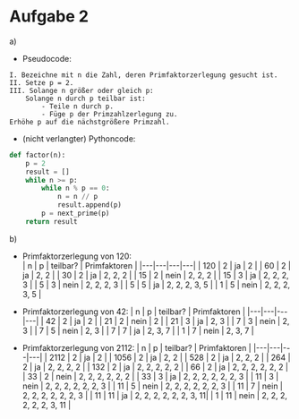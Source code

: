 # Aufgabe 2

a) 
* Pseudocode:

```
I. Bezeichne mit n die Zahl, deren Primfaktorzerlegung gesucht ist.
II. Setze p = 2.
III. Solange n größer oder gleich p:
    Solange n durch p teilbar ist:
        - Teile n durch p.
        - Füge p der Primzahlzerlegung zu.
Erhöhe p auf die nächstgrößere Primzahl.
```
* (nicht verlangter) Pythoncode:

```python
def factor(n):
    p = 2
    result = []
    while n >= p:
        while n % p == 0:
            n = n // p
            result.append(p)
        p = next_prime(p)
    return result
```

b)
- Primfaktorzerlegung von 120:   
    | n | p | teilbar? | Primfaktoren |
    |---|---|---|---|
    | 120 | 2 | ja | 2 |
    | 60 | 2 | ja | 2, 2 |
    | 30 | 2 | ja | 2, 2, 2 |
    | 15 | 2 | nein | 2, 2, 2 |
    | 15 | 3 | ja | 2, 2, 2, 3 |
    | 5 | 3 | nein | 2, 2, 2, 3 |
    | 5 | 5 | ja | 2, 2, 2, 3, 5 |
    | 1 | 5 | nein | 2, 2, 2, 3, 5 |

- Primfaktorzerlegung von 42:
    | n | p | teilbar? | Primfaktoren |
    |---|---|---|---|
    | 42 | 2 | ja | 2 |
    | 21 | 2 | nein | 2 |
    | 21 | 3 | ja | 2, 3 |
    | 7 | 3 | nein | 2, 3 |
    | 7 | 5 | nein | 2, 3 |
    | 7 | 7 | ja | 2, 3, 7 |
    | 1 | 7 | nein | 2, 3, 7 |

- Primfaktorzerlegung von 2112:
    | n | p | teilbar? | Primfaktoren |
    |---|---|---|---|
    | 2112 | 2 | ja | 2 |
    | 1056 | 2 | ja | 2, 2 |
    | 528 | 2 | ja | 2, 2, 2 |
    | 264 | 2 | ja | 2, 2, 2, 2 |
    | 132 | 2 | ja | 2, 2, 2, 2, 2 |
    | 66 | 2 | ja | 2, 2, 2, 2, 2, 2 |
    | 33 | 2 | nein | 2, 2, 2, 2, 2, 2 |
    | 33 | 3 | ja | 2, 2, 2, 2, 2, 2, 3 |
    | 11 | 3 | nein | 2, 2, 2, 2, 2, 2, 3 |
    | 11 | 5 | nein | 2, 2, 2, 2, 2, 2, 3 |
    | 11 | 7 | nein | 2, 2, 2, 2, 2, 2, 3 |
    | 11 | 11 | ja | 2, 2, 2, 2, 2, 2, 3, 11|
    | 1  | 11 | nein | 2, 2, 2, 2, 2, 2, 3, 11 |